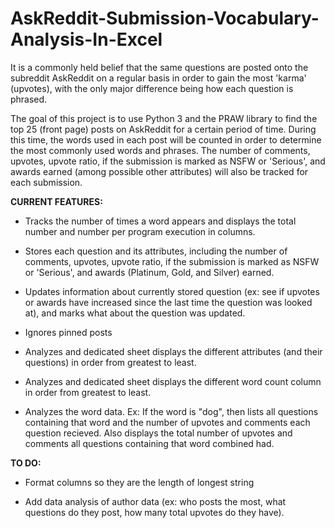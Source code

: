 # AskReddit-Submission-Vocabulary-Analysis-In-Excel
It is a commonly held belief that the same questions are posted onto the subreddit AskReddit on a regular basis in order to gain the most 'karma' (upvotes), with the only major difference being how each question is phrased.

The goal of this project is to use Python 3 and the PRAW library to find the top 25 (front page) posts on AskReddit for a certain period of time.
During this time, the words used in each post will be counted in order to determine the most commonly used words and phrases.
The number of comments, upvotes, upvote ratio, if the submission is marked as NSFW or 'Serious', and awards earned (among possible other attributes) will also be tracked for each submission.

**CURRENT FEATURES:**

* Tracks the number of times a word appears and displays the total number and number per program execution in columns.

* Stores each question and its attributes, including the number of comments, upvotes, upvote ratio, if the submission is marked as NSFW or 'Serious', and awards (Platinum, Gold, and Silver) earned.

* Updates information about currently stored question (ex: see if upvotes or awards have increased since the last time the question was looked at), and marks what about the question was updated.

* Ignores pinned posts

* Analyzes and dedicated sheet displays the different attributes (and their questions) in order from greatest to least.

* Analyzes and dedicated sheet displays the different word count column in order from greatest to least.

* Analyzes the word data. Ex: If the word is "dog", then lists all questions containing that word and the number of upvotes and comments each question recieved. Also displays the total number of upvotes and comments all questions containing that word combined had.


**TO DO:** 

* Format columns so they are the length of longest string

* Add data analysis of author data (ex: who posts the most, what questions do they post, how many total upvotes do they have).
